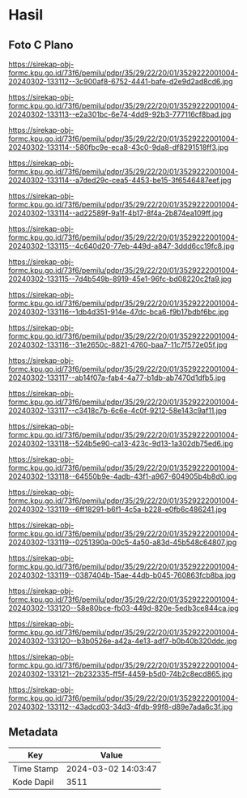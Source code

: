 # Hasil

## Foto C Plano

https://sirekap-obj-formc.kpu.go.id/73f6/pemilu/pdpr/35/29/22/20/01/3529222001004-20240302-133112--3c900af8-6752-4441-bafe-d2e9d2ad8cd6.jpg

https://sirekap-obj-formc.kpu.go.id/73f6/pemilu/pdpr/35/29/22/20/01/3529222001004-20240302-133113--e2a301bc-6e74-4dd9-92b3-777116cf8bad.jpg

https://sirekap-obj-formc.kpu.go.id/73f6/pemilu/pdpr/35/29/22/20/01/3529222001004-20240302-133114--580fbc9e-eca8-43c0-9da8-df8291518ff3.jpg

https://sirekap-obj-formc.kpu.go.id/73f6/pemilu/pdpr/35/29/22/20/01/3529222001004-20240302-133114--a7ded29c-cea5-4453-be15-3f6546487eef.jpg

https://sirekap-obj-formc.kpu.go.id/73f6/pemilu/pdpr/35/29/22/20/01/3529222001004-20240302-133114--ad22589f-9a1f-4b17-8f4a-2b874ea109ff.jpg

https://sirekap-obj-formc.kpu.go.id/73f6/pemilu/pdpr/35/29/22/20/01/3529222001004-20240302-133115--4c640d20-77eb-449d-a847-3ddd6cc19fc8.jpg

https://sirekap-obj-formc.kpu.go.id/73f6/pemilu/pdpr/35/29/22/20/01/3529222001004-20240302-133115--7d4b549b-8919-45e1-96fc-bd08220c2fa9.jpg

https://sirekap-obj-formc.kpu.go.id/73f6/pemilu/pdpr/35/29/22/20/01/3529222001004-20240302-133116--1db4d351-914e-47dc-bca6-f9b17bdbf6bc.jpg

https://sirekap-obj-formc.kpu.go.id/73f6/pemilu/pdpr/35/29/22/20/01/3529222001004-20240302-133116--31e2650c-8821-4760-baa7-11c7f572e05f.jpg

https://sirekap-obj-formc.kpu.go.id/73f6/pemilu/pdpr/35/29/22/20/01/3529222001004-20240302-133117--ab14f07a-fab4-4a77-b1db-ab7470d1dfb5.jpg

https://sirekap-obj-formc.kpu.go.id/73f6/pemilu/pdpr/35/29/22/20/01/3529222001004-20240302-133117--c3418c7b-6c6e-4c0f-9212-58e143c9af11.jpg

https://sirekap-obj-formc.kpu.go.id/73f6/pemilu/pdpr/35/29/22/20/01/3529222001004-20240302-133118--524b5e90-ca13-423c-9d13-1a302db75ed6.jpg

https://sirekap-obj-formc.kpu.go.id/73f6/pemilu/pdpr/35/29/22/20/01/3529222001004-20240302-133118--64550b9e-4adb-43f1-a967-604905b4b8d0.jpg

https://sirekap-obj-formc.kpu.go.id/73f6/pemilu/pdpr/35/29/22/20/01/3529222001004-20240302-133119--6ff18291-b6f1-4c5a-b228-e0fb6c486241.jpg

https://sirekap-obj-formc.kpu.go.id/73f6/pemilu/pdpr/35/29/22/20/01/3529222001004-20240302-133119--0251390a-00c5-4a50-a83d-45b548c64807.jpg

https://sirekap-obj-formc.kpu.go.id/73f6/pemilu/pdpr/35/29/22/20/01/3529222001004-20240302-133119--0387404b-15ae-44db-b045-760863fcb8ba.jpg

https://sirekap-obj-formc.kpu.go.id/73f6/pemilu/pdpr/35/29/22/20/01/3529222001004-20240302-133120--58e80bce-fb03-449d-820e-5edb3ce844ca.jpg

https://sirekap-obj-formc.kpu.go.id/73f6/pemilu/pdpr/35/29/22/20/01/3529222001004-20240302-133120--b3b0526e-a42a-4e13-adf7-b0b40b320ddc.jpg

https://sirekap-obj-formc.kpu.go.id/73f6/pemilu/pdpr/35/29/22/20/01/3529222001004-20240302-133121--2b232335-ff5f-4459-b5d0-74b2c8ecd865.jpg

https://sirekap-obj-formc.kpu.go.id/73f6/pemilu/pdpr/35/29/22/20/01/3529222001004-20240302-133112--43adcd03-34d3-4fdb-99f8-d89e7ada6c3f.jpg


## Metadata

| Key        | Value               |
| ---------- | ------------------- |
| Time Stamp | 2024-03-02 14:03:47 |
| Kode Dapil | 3511                |



